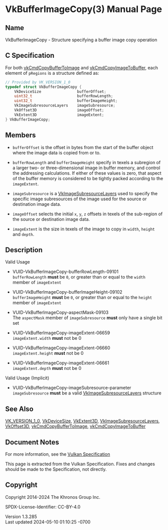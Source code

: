# VkBufferImageCopy(3) Manual Page

## Name

VkBufferImageCopy - Structure specifying a buffer image copy operation



## <a href="#_c_specification" class="anchor"></a>C Specification

For both [vkCmdCopyBufferToImage](https://registry.khronos.org/vulkan/specs/1.3-extensions/man/html/vkCmdCopyBufferToImage.html) and
[vkCmdCopyImageToBuffer](https://registry.khronos.org/vulkan/specs/1.3-extensions/man/html/vkCmdCopyImageToBuffer.html), each element of
`pRegions` is a structure defined as:

``` c
// Provided by VK_VERSION_1_0
typedef struct VkBufferImageCopy {
    VkDeviceSize                bufferOffset;
    uint32_t                    bufferRowLength;
    uint32_t                    bufferImageHeight;
    VkImageSubresourceLayers    imageSubresource;
    VkOffset3D                  imageOffset;
    VkExtent3D                  imageExtent;
} VkBufferImageCopy;
```

## <a href="#_members" class="anchor"></a>Members

- `bufferOffset` is the offset in bytes from the start of the buffer
  object where the image data is copied from or to.

- `bufferRowLength` and `bufferImageHeight` specify in texels a
  subregion of a larger two- or three-dimensional image in buffer
  memory, and control the addressing calculations. If either of these
  values is zero, that aspect of the buffer memory is considered to be
  tightly packed according to the `imageExtent`.

- `imageSubresource` is a
  [VkImageSubresourceLayers](https://registry.khronos.org/vulkan/specs/1.3-extensions/man/html/VkImageSubresourceLayers.html) used to
  specify the specific image subresources of the image used for the
  source or destination image data.

- `imageOffset` selects the initial `x`, `y`, `z` offsets in texels of
  the sub-region of the source or destination image data.

- `imageExtent` is the size in texels of the image to copy in `width`,
  `height` and `depth`.

## <a href="#_description" class="anchor"></a>Description

Valid Usage

- <a href="#VUID-VkBufferImageCopy-bufferRowLength-09101"
  id="VUID-VkBufferImageCopy-bufferRowLength-09101"></a>
  VUID-VkBufferImageCopy-bufferRowLength-09101  
  `bufferRowLength` **must** be `0`, or greater than or equal to the
  `width` member of `imageExtent`

- <a href="#VUID-VkBufferImageCopy-bufferImageHeight-09102"
  id="VUID-VkBufferImageCopy-bufferImageHeight-09102"></a>
  VUID-VkBufferImageCopy-bufferImageHeight-09102  
  `bufferImageHeight` **must** be `0`, or greater than or equal to the
  `height` member of `imageExtent`

- <a href="#VUID-VkBufferImageCopy-aspectMask-09103"
  id="VUID-VkBufferImageCopy-aspectMask-09103"></a>
  VUID-VkBufferImageCopy-aspectMask-09103  
  The `aspectMask` member of `imageSubresource` **must** only have a
  single bit set

- <a href="#VUID-VkBufferImageCopy-imageExtent-06659"
  id="VUID-VkBufferImageCopy-imageExtent-06659"></a>
  VUID-VkBufferImageCopy-imageExtent-06659  
  `imageExtent.width` **must** not be 0

- <a href="#VUID-VkBufferImageCopy-imageExtent-06660"
  id="VUID-VkBufferImageCopy-imageExtent-06660"></a>
  VUID-VkBufferImageCopy-imageExtent-06660  
  `imageExtent.height` **must** not be 0

- <a href="#VUID-VkBufferImageCopy-imageExtent-06661"
  id="VUID-VkBufferImageCopy-imageExtent-06661"></a>
  VUID-VkBufferImageCopy-imageExtent-06661  
  `imageExtent.depth` **must** not be 0

Valid Usage (Implicit)

- <a href="#VUID-VkBufferImageCopy-imageSubresource-parameter"
  id="VUID-VkBufferImageCopy-imageSubresource-parameter"></a>
  VUID-VkBufferImageCopy-imageSubresource-parameter  
  `imageSubresource` **must** be a valid
  [VkImageSubresourceLayers](https://registry.khronos.org/vulkan/specs/1.3-extensions/man/html/VkImageSubresourceLayers.html) structure

## <a href="#_see_also" class="anchor"></a>See Also

[VK_VERSION_1_0](https://registry.khronos.org/vulkan/specs/1.3-extensions/man/html/VK_VERSION_1_0.html),
[VkDeviceSize](https://registry.khronos.org/vulkan/specs/1.3-extensions/man/html/VkDeviceSize.html), [VkExtent3D](https://registry.khronos.org/vulkan/specs/1.3-extensions/man/html/VkExtent3D.html),
[VkImageSubresourceLayers](https://registry.khronos.org/vulkan/specs/1.3-extensions/man/html/VkImageSubresourceLayers.html),
[VkOffset3D](https://registry.khronos.org/vulkan/specs/1.3-extensions/man/html/VkOffset3D.html),
[vkCmdCopyBufferToImage](https://registry.khronos.org/vulkan/specs/1.3-extensions/man/html/vkCmdCopyBufferToImage.html),
[vkCmdCopyImageToBuffer](https://registry.khronos.org/vulkan/specs/1.3-extensions/man/html/vkCmdCopyImageToBuffer.html)

## <a href="#_document_notes" class="anchor"></a>Document Notes

For more information, see the <a
href="https://registry.khronos.org/vulkan/specs/1.3-extensions/html/vkspec.html#VkBufferImageCopy"
target="_blank" rel="noopener">Vulkan Specification</a>

This page is extracted from the Vulkan Specification. Fixes and changes
should be made to the Specification, not directly.

## <a href="#_copyright" class="anchor"></a>Copyright

Copyright 2014-2024 The Khronos Group Inc.

SPDX-License-Identifier: CC-BY-4.0

Version 1.3.285  
Last updated 2024-05-10 01:10:25 -0700
